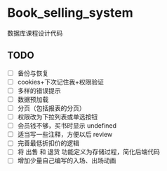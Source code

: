# Book_selling_system
数据库课程设计代码

## TODO

- [ ] 备份与恢复
- [ ] cookies+下次记住我+权限验证
- [ ] 多样的错误提示
- [ ] 数据预加载
- [ ] 分页（包括报表的分页）
- [ ] 权限改为下拉列表或单选按钮
- [ ] 会员钱不够，买书时显示 undefined
- [ ] 适当写一些注释，方便以后 review
- [ ] 完善最低折扣价的逻辑
- [ ] 将 出售 和 退货 功能定义为存储过程，简化后端代码
- [ ] 增加少量自己编写的入场、出场动画
